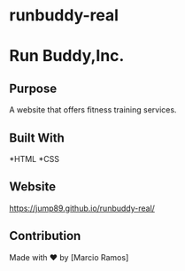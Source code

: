# runbuddy-real
# Run Buddy,Inc.

## Purpose
A website that offers fitness training services.

## Built With 
*HTML
*CSS

## Website 
https://jump89.github.io/runbuddy-real/

## Contribution
Made with ❤️ by [Marcio Ramos]
